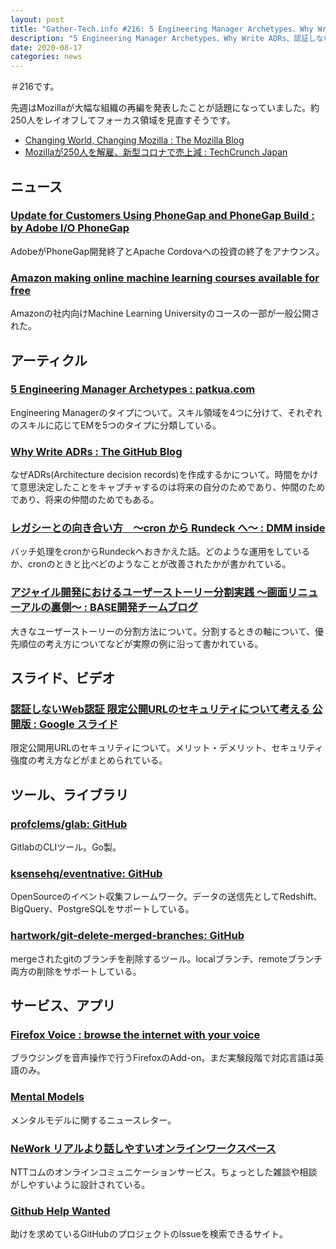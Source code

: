 ```yaml
---
layout: post
title: "Gather-Tech.info #216: 5 Engineering Manager Archetypes、Why Write ADRs、認証しないWeb認証 限定公開URLのセキュリティについて考える など"
description: "5 Engineering Manager Archetypes、Why Write ADRs、認証しないWeb認証 限定公開URLのセキュリティについて考える など"
date: 2020-08-17
categories: news
---
```


＃216です。

先週はMozillaが大幅な組織の再編を発表したことが話題になっていました。約250人をレイオフしてフォーカス領域を見直すそうです。

- [Changing World, Changing Mozilla : The Mozilla Blog](https://blog.mozilla.org/blog/2020/08/11/changing-world-changing-mozilla/)
- [Mozillaが250人を解雇、新型コロナで売上減 : TechCrunch Japan](https://jp.techcrunch.com/2020/08/13/2020-08-11-mozilla-lays-off-250/)

## ニュース

### [Update for Customers Using PhoneGap and PhoneGap Build : by Adobe I/O PhoneGap](https://blog.phonegap.com/update-for-customers-using-phonegap-and-phonegap-build-cc701c77502c)

AdobeがPhoneGap開発終了とApache Cordovaへの投資の終了をアナウンス。

### [Amazon making online machine learning courses available for free](https://www.amazon.science/latest-news/machine-learning-course-free-online-from-amazon-machine-learning-university)

Amazonの社内向けMachine Learning Universityのコースの一部が一般公開された。

## アーティクル

### [5 Engineering Manager Archetypes : patkua.com](https://www.patkua.com/blog/5-engineering-manager-archetypes/)

Engineering Managerのタイプについて。スキル領域を4つに分けて、それぞれのスキルに応じてEMを5つのタイプに分類している。

### [Why Write ADRs : The GitHub Blog](https://github.blog/2020-08-13-why-write-adrs/)

なぜADRs(Architecture decision records)を作成するかについて。時間をかけて意思決定したことをキャプチャするのは将来の自分のためであり、仲間のためであり、将来の仲間のためでもある。

### [レガシーとの向き合い方　〜cron から Rundeck へ〜 : DMM inside](https://inside.dmm.com/entry/2020/08/11/cron-to-rundeck)

バッチ処理をcronからRundeckへおきかえた話。どのような運用をしているか、cronのときと比べどのようなことが改善されたかが書かれている。

### [アジャイル開発におけるユーザーストーリー分割実践 〜画面リニューアルの裏側〜 : BASE開発チームブログ](https://devblog.thebase.in/entry/2020/08/13/110000)

大きなユーザーストーリーの分割方法について。分割するときの軸について、優先順位の考え方についてなどが実際の例に沿って書かれている。

## スライド、ビデオ

### [認証しないWeb認証 限定公開URLのセキュリティについて考える 公開版 : Google スライド](https://docs.google.com/presentation/d/1aZ4zGNoD-PYElGmWJwRyW-8TNcXheNMuyPvQIUOt-VE/mobilepresent?slide=id.p)

限定公開用URLのセキュリティについて。メリット・デメリット、セキュリティ強度の考え方などがまとめられている。

## ツール、ライブラリ

### [profclems/glab: GitHub](https://github.com/profclems/glab)

GitlabのCLIツール。Go製。

### [ksensehq/eventnative: GitHub](https://github.com/ksensehq/eventnative)

OpenSourceのイベント収集フレームワーク。データの送信先としてRedshift、BigQuery、PostgreSQLをサポートしている。

### [hartwork/git-delete-merged-branches: GitHub](https://github.com/hartwork/git-delete-merged-branches)

mergeされたgitのブランチを削除するツール。localブランチ、remoteブランチ両方の削除をサポートしている。

## サービス、アプリ

### [Firefox Voice : browse the internet with your voice](https://voice.mozilla.org/firefox-voice/)

ブラウジングを音声操作で行うFirefoxのAdd-on。まだ実験段階で対応言語は英語のみ。

### [Mental Models](https://models.substack.com/)

メンタルモデルに関するニュースレター。

### [NeWork リアルより話しやすいオンラインワークスペース](https://nework.app/about/)

NTTコムのオンラインコミュニケーションサービス。ちょっとした雑談や相談がしやすいように設計されている。

### [Github Help Wanted](http://github-help-wanted.com/)

助けを求めているGitHubのプロジェクトのIssueを検索できるサイト。

